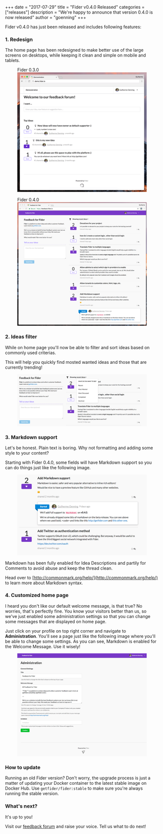 +++
date = "2017-07-29"
title = "Fider v0.4.0 Released"
categories = ["releases"]
description = "We're happy to announce that version 0.4.0 is now released"
author = "goenning"
+++

Fider v0.4.0 has just been released and includes following features:

### 1. Redesign

The home page has been redesigned to make better use of the large screens on desktops, while keeping it clean and simple on mobile and tablets.

<figure>
  <span>Fider 0.3.0</span>
  <img src="/images/blog/before040.png" />
</figure>

<figure>
  <span>Fider 0.4.0</span>
  <img src="/images/blog/after040.png" />
</figure>

### 2. Ideas filter

While on home page you'll now be able to filter and sort ideas based on commonly used criterias. 

This will help you quickly find mosted wanted ideas and those that are currently trending!

<figure>
  <img src="/images/blog/filter-ideas.png" />
</figure>

### 3. Markdown support

Let's be honest. Plain text is boring. Why not formatting and adding some style to your content? 

Starting with Fider 0.4.0, some fields will have Markdown support so you can do things just like the following image.

<figure>
  <img src="/images/blog/add-markdown.png" />
</figure>

Markdown has been fully enabled for Idea Descriptions and partily for Comments to avoid abuse and keep the thread clean.

Head over to [http://commonmark.org/help/](http://commonmark.org/help/) to learn more about Markdown syntax.

### 4. Customized home page

I heard you don't like our default welcome message, is that true? No worries, that's perfectly fine. You know your visitors better than us, so we've just enabled some administration settings so that you can change some messages that are displayed on home page.

Just click on your profile on top right corner and navigate to **Administration**. You'll see a page just like the following image where you'll be able to change some settings. As you can see, Markdown is enabled for the Welcome Message. Use it wisely!

<figure>
  <img src="/images/blog/admin-settings.png" />
</figure>

### How to update

Running an old Fider version? Don't worry, the upgrade process is just a matter of updating your Docker container to the latest stable image on Docker Hub. Use <code>getfider/fider:stable</code> to make sure you're always running the stable version.

### What's next?

It's up to you!

Visit our [feedback forum](https://feedback.fider.io/) and raise your voice. Tell us what to do next!